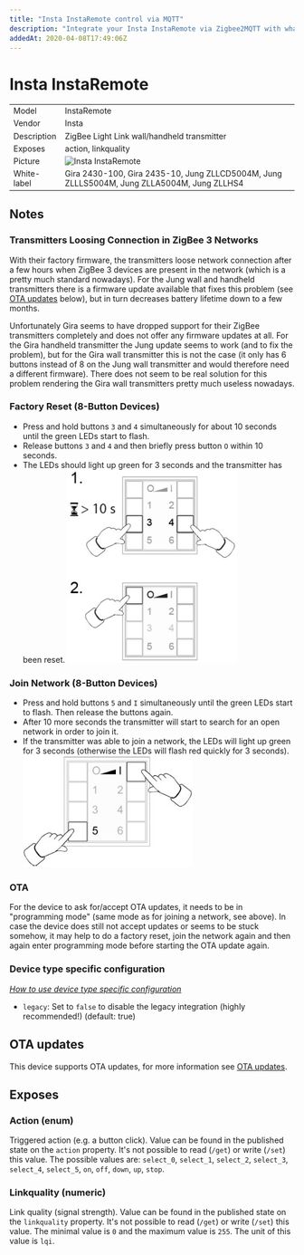 ```yaml
---
title: "Insta InstaRemote control via MQTT"
description: "Integrate your Insta InstaRemote via Zigbee2MQTT with whatever smart home infrastructure you are using without the vendors bridge or gateway."
addedAt: 2020-04-08T17:49:06Z
---
```


<!-- !!!! -->
<!-- ATTENTION: This file is auto-generated through docgen! -->
<!-- You can only edit the "## Notes"-Section. -->
<!-- !!!! -->

# Insta InstaRemote

|     |     |
|-----|-----|
| Model | InstaRemote  |
| Vendor  | Insta  |
| Description | ZigBee Light Link wall/handheld transmitter |
| Exposes | action, linkquality |
| Picture | ![Insta InstaRemote](https://psi-4ward.github.io/zigbee2mqtt.io/images/devices/InstaRemote.jpg) |
| White-label | Gira 2430-100, Gira 2435-10, Jung ZLLCD5004M, Jung ZLLLS5004M, Jung ZLLA5004M, Jung ZLLHS4 |


## Notes


### Transmitters Loosing Connection in ZigBee 3 Networks
With their factory firmware, the transmitters loose network connection after a few hours when ZigBee 3 devices are present in the network (which is a pretty much standard nowadays). For the Jung wall and handheld transmitters there is a firmware update available that fixes this problem (see [OTA updates](#ota-updates) below), but in turn decreases battery lifetime down to a few months.

Unfortunately Gira seems to have dropped support for their ZigBee transmitters completely and does not offer any firmware updates at all. For the Gira handheld transmitter the Jung update seems to work (and to fix the problem), but for the Gira wall transmitter this is not the case (it only has 6 buttons instead of 8 on the Jung wall transmitter and would therefore need a different firmware). There does not seem to be real solution for this problem rendering the Gira wall transmitters pretty much useless nowadays.

### Factory Reset (8-Button Devices)
* Press and hold buttons `3` and `4` simultaneously for about 10 seconds until the green LEDs start to flash.
* Release buttons `3` and `4` and then briefly press button `O` within 10 seconds.
* The LEDs should light up green for 3 seconds and the transmitter has been reset.
![Reset](../images/InstaRemote-reset.jpg)

### Join Network (8-Button Devices)
* Press and hold buttons `5` and `I` simultaneously until the green LEDs start to flash. Then release the buttons again.
* After 10 more seconds the transmitter will start to search for an open network in order to join it.
* If the transmitter was able to join a network, the LEDs will light up green for 3 seconds (otherwise the LEDs will flash red quickly for 3 seconds).
![Join Network](../images/InstaRemote-join-network.jpg)

### OTA
For the device to ask for/accept OTA updates, it needs to be in "programming mode" (same mode as for joining a network, see above).
In case the device does still not accept updates or seems to be stuck somehow, it may help to do a factory reset, join the network again and then again enter programming mode before starting the OTA update again.

### Device type specific configuration
*[How to use device type specific configuration](../../guide/configuration/#device-specific-configuration)*

* `legacy`: Set to `false` to disable the legacy integration (highly recommended!) (default: true)


## OTA updates
This device supports OTA updates, for more information see [OTA updates](../guide/usage/ota_updates.md).


## Exposes

### Action (enum)
Triggered action (e.g. a button click).
Value can be found in the published state on the `action` property.
It's not possible to read (`/get`) or write (`/set`) this value.
The possible values are: `select_0`, `select_1`, `select_2`, `select_3`, `select_4`, `select_5`, `on`, `off`, `down`, `up`, `stop`.

### Linkquality (numeric)
Link quality (signal strength).
Value can be found in the published state on the `linkquality` property.
It's not possible to read (`/get`) or write (`/set`) this value.
The minimal value is `0` and the maximum value is `255`.
The unit of this value is `lqi`.

